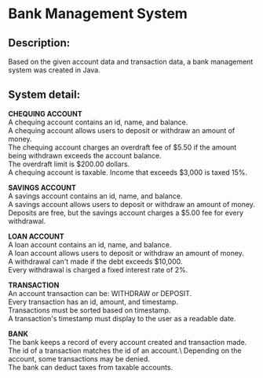 # Bank Management System

## Description: 

Based on the given account data and transaction data, a bank management system was created in Java. 

## System detail:

**CHEQUING ACCOUNT**\
A chequing account contains an id, name, and balance.\
A chequing account allows users to deposit or withdraw an amount of money.\
The chequing account charges an overdraft fee of $5.50 if the amount being withdrawn exceeds the account balance.\
The overdraft limit is $200.00 dollars.\
A chequing account is taxable. Income that exceeds $3,000 is taxed 15%.

**SAVINGS ACCOUNT**\
A savings account contains an id, name, and balance.\
A savings account allows users to deposit or withdraw an amount of money.\
Deposits are free, but the savings account charges a $5.00 fee for every withdrawal.

**LOAN ACCOUNT**\
A loan account contains an id, name, and balance.\
A loan account allows users to deposit or withdraw an amount of money.\
A withdrawal can't made if the debt exceeds $10,000.\
Every withdrawal is charged a fixed interest rate of 2%.

**TRANSACTION**\
An account transaction can be: WITHDRAW or DEPOSIT.\
Every transaction has an id, amount, and timestamp.\
Transactions must be sorted based on timestamp.\
A transaction's timestamp must display to the user as a readable date.

**BANK**\
The bank keeps a record of every account created and transaction made.\
The id of a transaction matches the id of an account.\ 
Depending on the account, some transactions may be denied.\
The bank can deduct taxes from taxable accounts.

